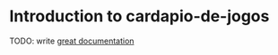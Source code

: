 # Introduction to cardapio-de-jogos

TODO: write [great documentation](http://jacobian.org/writing/what-to-write/)
